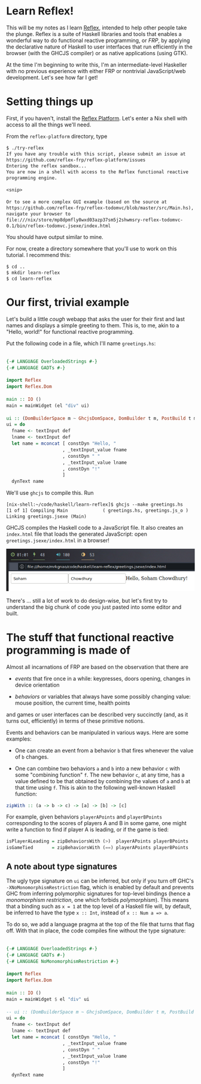 # Learn Reflex!

This will be my notes as I learn [Reflex](https://github.com/reflex-frp/reflex), intended to help other people take the plunge. Reflex is a suite of Haskell libraries and tools that enables a wonderful way to do functional reactive programming, or *FRP*, by applying the declarative nature of Haskell to user interfaces that run efficiently in the browser (with the GHCJS compiler) or as native applications (using GTK).

At the time I'm beginning to write this, I'm an intermediate-level Haskeller with no previous experience with either FRP or nontrivial JavaScript/web development. Let's see how far I get!

# Setting things up

First, if you haven't, install the [Reflex Platform](https://github.com/reflex-frp/reflex-platform/). Let's enter a Nix shell with access to all the things we'll need. 

From the `reflex-platform` directory, type

```
$ ./try-reflex
If you have any trouble with this script, please submit an issue at https://github.com/reflex-frp/reflex-platform/issues
Entering the reflex sandbox...
You are now in a shell with access to the Reflex functional reactive programming engine.

<snip>

Or to see a more complex GUI example (based on the source at https://github.com/reflex-frp/reflex-todomvc/blob/master/src/Main.hs), navigate your browser to file:///nix/store/mp8dpmfly8wxd03azp37sm5j2shwmsry-reflex-todomvc-0.1/bin/reflex-todomvc.jsexe/index.html
```

You should have output similar to mine.

For now, create a directory somewhere that you'll use to work on this tutorial. I recommend this:

```
$ cd ..
$ mkdir learn-reflex
$ cd learn-reflex
```


# Our first, trivial example

Let's build a little *cough* webapp that asks the user for their first and last names and displays a simple greeting to them. This is, to me, akin to a "Hello, world!" for functional reactive programming.

Put the following code in a file, which I'll name `greetings.hs`:

```haskell

{-# LANGUAGE OverloadedStrings #-}
{-# LANGUAGE GADTs #-}

import Reflex
import Reflex.Dom

main :: IO ()
main = mainWidget (el "div" ui)

ui :: (DomBuilderSpace m ~ GhcjsDomSpace, DomBuilder t m, PostBuild t m) => m ()
ui = do
  fname <- textInput def
  lname <- textInput def
  let name = mconcat [ constDyn "Hello, "
                     , _textInput_value fname
                     , constDyn " "
                     , _textInput_value lname
                     , constDyn "!"
                     ]
  dynText name
```

We'll use `ghcjs` to compile this. Run

```
[nix-shell:~/code/haskell/learn-reflex]$ ghcjs --make greetings.hs
[1 of 1] Compiling Main             ( greetings.hs, greetings.js_o )
Linking greetings.jsexe (Main)
```

GHCJS compiles the Haskell code to a JavaScript file. It also creates an `index.html` file that loads the generated JavaScript: open `greetings.jsexe/index.html` in a browser!

![greetings.hs screenshot](https://raw.githubusercontent.com/mrkgnao/learn-reflex/master/greetings.png)

There's ... still a lot of work to do design-wise, but let's first try to understand the big chunk of code you just pasted into some editor and built.

# The stuff that functional reactive programming is made of

Almost all incarnations of FRP are based on the observation that there are 

* *events* that fire once in a while: keypresses, doors opening, changes in device orientation

* *behaviors* or variables that always have some possibly changing value: mouse position, the current time, health points

and games or user interfaces can be described very succinctly (and, as it turns out, efficiently) in terms of these primitive notions. 

Events and behaviors can be manipulated in various ways. Here are some examples:

* One can create an event from a behavior `b` that fires whenever the value of `b` changes.

* One can combine two behaviors `a` and `b` into a new behavior `c` with some "combining function" `f`. The new behavior `c`, at any time, has a value defined to be that obtained by combining the values of `a` and `b` at that time using `f`. This is akin to the following well-known Haskell function:
```haskell
zipWith :: (a -> b -> c) -> [a] -> [b] -> [c]
```
For example, given behaviors `playerAPoints` and `playerBPoints` corresponding to the scores of players A and B in some game, one might write a function to find if player A is leading, or if the game is tied:
```haskell
isPlayerALeading = zipBehaviorsWith (>)  playerAPoints playerBPoints
isGameTied       = zipBehaviorsWith (==) playerAPoints playerBPoints
```

## A note about type signatures

The ugly type signature on `ui` can be inferred, but only if you turn off GHC's `-XNoMonomorphismRestriction` flag, which is enabled by default and prevents GHC from inferring polymorphic signatures for top-level bindings (hence a *monomorphism restriction*, one which forbids *polymorphism*). This means that a binding such as `x = 1` at the top level of a Haskell file will, by default, be inferred to have the type `x :: Int`, instead of `x :: Num a => a`.

To do so, we add a language pragma at the top of the file that turns that flag off. With that in place, the code compiles fine without the type signature:

```haskell

{-# LANGUAGE OverloadedStrings #-}
{-# LANGUAGE GADTs #-}
{-# LANGUAGE NoMonomorphismRestriction #-}

import Reflex
import Reflex.Dom

main :: IO ()
main = mainWidget $ el "div" ui

-- ui :: (DomBuilderSpace m ~ GhcjsDomSpace, DomBuilder t m, PostBuild t m) => m ()
ui = do
  fname <- textInput def
  lname <- textInput def
  let name = mconcat [ constDyn "Hello, "
                     , _textInput_value fname
                     , constDyn " "
                     , _textInput_value lname
                     , constDyn "!"
                     ]
  dynText name
```
